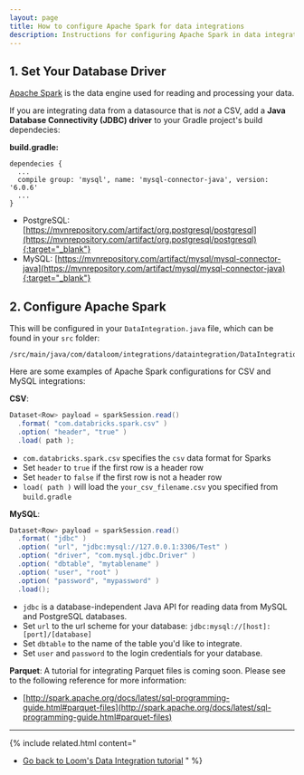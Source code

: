```yaml
---
layout: page
title: How to configure Apache Spark for data integrations
description: Instructions for configuring Apache Spark in data integrations
---
```


## 1. Set Your Database Driver
[Apache Spark](http://spark.apache.org/) is the data engine used for reading and processing your data.

If you are integrating data from a datasource that is _not_ a CSV, add a **Java Database Connectivity (JDBC) driver** to your Gradle project's build dependecies:

**build.gradle:**
```
dependecies {
  ...
  compile group: 'mysql', name: 'mysql-connector-java', version: '6.0.6'
  ...
}
```
* PostgreSQL: [https://mvnrepository.com/artifact/org.postgresql/postgresql](https://mvnrepository.com/artifact/org.postgresql/postgresql){:target="_blank"}
* MySQL: [https://mvnrepository.com/artifact/mysql/mysql-connector-java](https://mvnrepository.com/artifact/mysql/mysql-connector-java){:target="_blank"}

## 2. Configure Apache Spark
This will be configured in your `DataIntegration.java` file, which can be found in your `src` folder:

```text
/src/main/java/com/dataloom/integrations/dataintegration/DataIntegration.java
```

 Here are some examples of Apache Spark configurations for CSV and MySQL integrations:

**CSV**:
```java
Dataset<Row> payload = sparkSession.read()
  .format( "com.databricks.spark.csv" )
  .option( "header", "true" )
  .load( path );
```
* `com.databricks.spark.csv` specifies the `csv` data format for Sparks
* Set `header` to `true` if the first row is a header row
* Set `header` to `false` if the first row is not a header row
* `load( path )` will load the `your_csv_filename.csv` you specified from `build.gradle`

**MySQL**:
```java
Dataset<Row> payload = sparkSession.read()
  .format( "jdbc" )
  .option( "url", "jdbc:mysql://127.0.0.1:3306/Test" )
  .option( "driver", "com.mysql.jdbc.Driver" )
  .option( "dbtable", "mytablename" )
  .option( "user", "root" )
  .option( "password", "mypassword" )
  .load();
```
* `jdbc` is a database-independent Java API for reading data from MySQL and PostgreSQL databases.
* Set `url` to the url scheme for your database: `jdbc:mysql://[host]:[port]/[database]`
* Set `dbtable` to the name of the table you'd like to integrate.
* Set `user` and `password` to the login credentials for your database.

**Parquet**:
A tutorial for integrating Parquet files is coming soon. Please see to the following reference for more information:
* [http://spark.apache.org/docs/latest/sql-programming-guide.html#parquet-files](http://spark.apache.org/docs/latest/sql-programming-guide.html#parquet-files)


<hr>

{% include related.html content="
* [Go back to Loom's Data Integration tutorial](/guides/integrations-2/#4-configure-apache-spark)
"
%}


